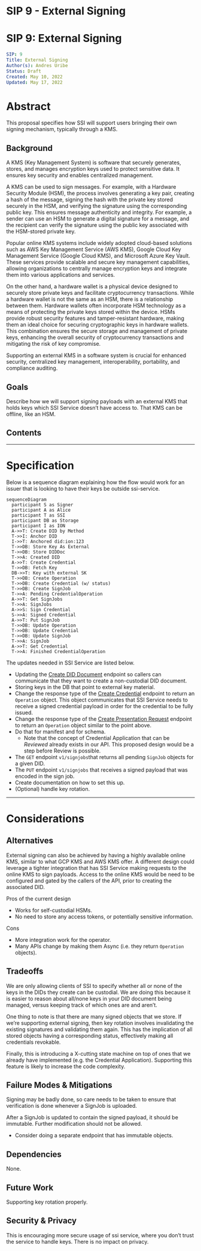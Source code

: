 # SIP 9 - External Signing

# SIP 9: External Signing

```yaml
SIP: 9
Title: External Signing
Author(s): Andres Uribe
Status: Draft
Created: May 10, 2022
Updated: May 17, 2022
```

# Abstract

This proposal specifies how SSI will support users bringing their own signing mechanism, typically through a KMS.

## Background

A KMS (Key Management System) is software that securely generates, stores, and manages encryption keys used to protect sensitive data. It ensures key security and enables centralized management.

A KMS can be used to sign messages. For example, with a Hardware Security Module (HSM), the process involves generating a key pair, creating a hash of the message, signing the hash with the private key stored securely in the HSM, and verifying the signature using the corresponding public key. This ensures message authenticity and integrity. For example, a sender can use an HSM to generate a digital signature for a message, and the recipient can verify the signature using the public key associated with the HSM-stored private key.

Popular online KMS systems include widely adopted cloud-based solutions such as AWS Key Management Service (AWS KMS), Google Cloud Key Management Service (Google Cloud KMS), and Microsoft Azure Key Vault. These services provide scalable and secure key management capabilities, allowing organizations to centrally manage encryption keys and integrate them into various applications and services.

On the other hand, a hardware wallet is a physical device designed to securely store private keys and facilitate cryptocurrency transactions. While a hardware wallet is not the same as an HSM, there is a relationship between them. Hardware wallets often incorporate HSM technology as a means of protecting the private keys stored within the device. HSMs provide robust security features and tamper-resistant hardware, making them an ideal choice for securing cryptographic keys in hardware wallets. This combination ensures the secure storage and management of private keys, enhancing the overall security of cryptocurrency transactions and mitigating the risk of key compromise.

Supporting an external KMS in a software system is crucial for enhanced security, centralized key management, interoperability, portability, and compliance auditing.

## Goals

Describe how we will support signing payloads with an external KMS that holds keys which SSI Service doesn’t have access to. That KMS can be offline, like an HSM.

## Contents

---

# Specification

Below is a sequence diagram explaining how the flow would work for an issuer that is looking to have their keys be outside ssi-service.

```mermaid
sequenceDiagram
  participant S as Signer
  participant A as Alice
  participant T as SSI
  participant DB as Storage
  participant I as ION
  A->>T: Create DID by Method
  T->>I: Anchor DID
  I->>T: Anchored did:ion:123
  T->>DB: Store Key As External
  T->>DB: Store DIDDoc
  T->>A: Created DID
  A->>T: Create Credential
  T->>DB: Fetch Key
  DB->>T: Key with external SK
  T->>DB: Create Operation
  T->>DB: Create Credential (w/ status)
  T->>DB: Create SignJob
  T->>A: Pending CredentialOperation
  A->>T: Get SignJobs
  T->>A: SignJobs
  A->>S: Sign Credential
  S->>A: Signed Credential
  A->>T: Put SignJob
  T->>DB: Update Operation
  T->>DB: Update Credential
  T->>DB: Update SignJob
  T->>A: SignJob
  A->>T: Get Credential
  T->>A: Finished CredentialOperation
```

The updates needed in SSI Service are listed below.

- Updating the [Create DID Document](https://developer.tbd.website/docs/apis/ssi-service/#tag/DecentralizedIdentityAPI/paths/~1v1~1dids~1%7Bmethod%7D/put) endpoint so callers can communicate that they want to create a non-custodial DID document.
- Storing keys in the DB that point to external key material.
- Change the response type of the [Create Credential](https://developer.tbd.website/docs/apis/ssi-service/#tag/CredentialAPI/paths/~1v1~1credentials/put) endpoint to return an `Operation` object. This object communicates that SSI Service needs to receive a signed credential payload in order for the credential to be fully issued.
- Change the response type of the [Create Presentation Request](https://developer.tbd.website/docs/apis/ssi-service/#tag/PresentationDefinitions) endpoint to return an `Operation` object similar to the point above.
- Do that for manifest and for schema.
    - Note that the concept of Credential Application that can be *Reviewed* already exists in our API. This proposed design would be a step before Review is possible.
- The `GET` endpoint `v1/signjobs`that returns all pending `SignJob` objects for a given DID.
- The `PUT` endpoint `v1/signjobs` that receives a signed payload that was encoded in the sign job.
- Create documentation on how to set this up.
- (Optional) handle key rotation.

---

# Considerations

## Alternatives

External signing can also be achieved by having a highly available online KMS, similar to what GCP KMS and AWS KMS offer. A different design could leverage a tighter integration that has SSI Service making requests to the online KMS to sign payloads. Access to the online KMS would be need to be configured and gated by the callers of the API, prior to creating the associated DID.

Pros of the current design

- Works for self-custodial HSMs.
- No need to store any access tokens, or potentially sensitive information.

Cons

- More integration work for the operator.
- Many APIs change by making them Async (i.e. they return `Operation` objects).

## Tradeoffs

We are only allowing clients of SSI to specify whether all or none of the keys in the DIDs they create can be custodial. We are doing this because it is easier to reason about all/none keys in your DID document being managed, versus keeping track of which ones are and aren’t.

One thing  to note is that there are many signed objects that we store. If we’re supporting external signing, then key rotation involves invalidating the existing signatures and validating them again. This has the implication of all stored objects having a corresponding status, effectively making all credentials revokable.

Finally, this is introducing a X-cutting state machine on top of ones that we already have implemented (e.g. the Credential Application). Supporting this feature is likely to increase the code complexity.

## Failure Modes & Mitigations

Signing may be badly done, so care needs to be taken to ensure that verification is done whenever a SignJob is uploaded.

After a SignJob is updated to contain the signed payload, it should be immutable. Further modification should not be allowed.

- Consider doing a separate endpoint that has immutable objects.

## Dependencies

None.

## Future Work

Supporting key rotation properly.

## Security & Privacy

This is encouraging more secure usage of ssi service, where you don’t trust the service to handle keys. There is no impact on privacy.